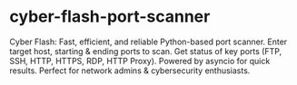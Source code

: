 # cyber-flash-port-scanner
Cyber Flash: Fast, efficient, and reliable Python-based port scanner. Enter target host, starting &amp; ending ports to scan. Get status of key ports (FTP, SSH, HTTP, HTTPS, RDP, HTTP Proxy). Powered by asyncio for quick results. Perfect for network admins &amp; cybersecurity enthusiasts.

